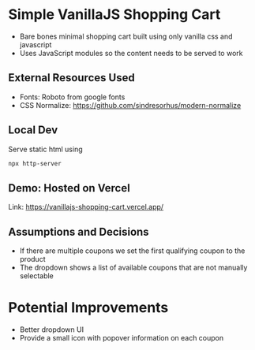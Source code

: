 # Simple VanillaJS Shopping Cart

- Bare bones minimal shopping cart built using only vanilla css and javascript
- Uses JavaScript modules so the content needs to be served to work

## External Resources Used
- Fonts: Roboto from google fonts
- CSS Normalize: https://github.com/sindresorhus/modern-normalize

## Local Dev
Serve static html using

```bash
npx http-server
```

## Demo: Hosted on Vercel
Link: https://vanillajs-shopping-cart.vercel.app/

## Assumptions and Decisions
- If there are multiple coupons we set the first qualifying coupon to the product
- The dropdown shows a list of available coupons that are not manually selectable

# Potential Improvements
- Better dropdown UI
- Provide a small icon with popover information on each coupon